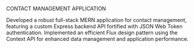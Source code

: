 CONTACT MANAGEMENT APPLICATION

Developed a robust full-stack MERN application for contact management, featuring a custom Express backend API fortified with JSON Web Token authentication.
Implemented an efficient Flux design pattern using the Context API for enhanced data management and application performance.
